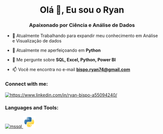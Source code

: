 <h1 align="center">Olá 👋, Eu sou o Ryan</h1>
<h3 align="center">Apaixonado por Ciência e Análise de Dados</h3>

- 🔭 Atualmente Trabalhando para expandir meu conhecimento em Análise e Visualização de dados

- 🌱 Atualmente me aperfeiçoando em **Python**

- 💬 Me pergunte sobre **SQL, Excel, Python, Power BI**

- 📫 Você me encontra no e-mail **bispo.ryan74@gmail.com**

<h3 align="left">Connect with me:</h3>
<p align="left">
<a href="www.linkedin.com/in/ryan-bispo-a55094240/(https://www.linkedin.com/in/ryan-bispo-a55094240/)" target="blank"><img align="center" src="https://raw.githubusercontent.com/rahuldkjain/github-profile-readme-generator/master/src/images/icons/Social/linked-in-alt.svg" alt="https://www.linkedin.com/in/ryan-bispo-a55094240/" height="30" width="40" /></a>
</p>

<h3 align="left">Languages and Tools:</h3>
<p align="left"> <a href="https://www.microsoft.com/en-us/sql-server" target="_blank" rel="noreferrer"> <img src="https://www.svgrepo.com/show/303229/microsoft-sql-server-logo.svg" alt="mssql" width="40" height="40"/> </a> <a href="https://www.python.org" target="_blank" rel="noreferrer"> <img src="https://raw.githubusercontent.com/devicons/devicon/master/icons/python/python-original.svg" alt="python" width="40" height="40"/> </a> </p>

<!--
**RyanQuize/RyanQuize** is a ✨ _special_ ✨ repository because its `README.md` (this file) appears on your GitHub profile.

Here are some ideas to get you started:

- 🔭 I’m currently working on ...
- 🌱 I’m currently learning ...
- 👯 I’m looking to collaborate on ...
- 🤔 I’m looking for help with ...
- 💬 Ask me about ...
- 📫 How to reach me: ...
- 😄 Pronouns: ...
- ⚡ Fun fact: ...
-->
